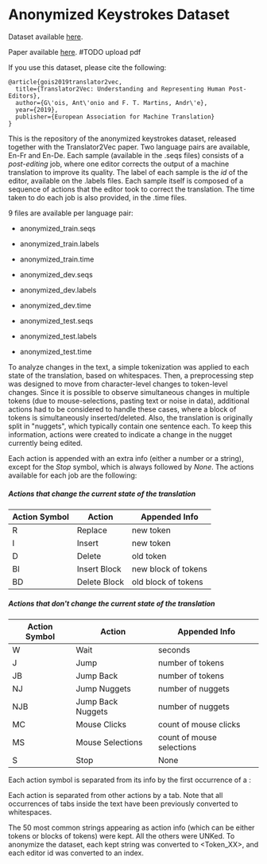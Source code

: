 # Anonymized Keystrokes Dataset

Dataset available [here](https://github.com/Unbabel/translator2vec/releases/download/v1.0/keystrokes_dataset.zip).

Paper available [here](https://www.unbabel.com). #TODO upload pdf

If you use this dataset, please cite the following:
```
@article{gois2019translator2vec,
  title={Translator2Vec: Understanding and Representing Human Post-Editors},
  author={G\'ois, Ant\'onio and F. T. Martins, Andr\'e},
  year={2019},
  publisher={European Association for Machine Translation}
}
```

This is the repository of the anonymized keystrokes dataset, released together with the Translator2Vec paper. Two language pairs are available, En-Fr and En-De. Each sample (available in the .seqs files) consists of a *post-editing* job, where one editor corrects the output of a machine translation to improve its quality. The label of each sample is the *id* of the editor, available on the .labels files. Each sample itself is composed of a sequence of actions that the editor took to correct the translation. The time taken to do each job is also provided, in the .time files.

9 files are available per language pair:

- anonymized_train.seqs
- anonymized_train.labels
- anonymized_train.time

- anonymized_dev.seqs
- anonymized_dev.labels
- anonymized_dev.time

- anonymized_test.seqs 
- anonymized_test.labels 
- anonymized_test.time


To analyze changes in the text, a simple tokenization was applied to each state of the translation, based on whitespaces. Then, a preprocessing step was designed to move from character-level changes to token-level changes. Since it is possible to observe simultaneous changes in multiple tokens (due to mouse-selections, pasting text or noise in data), additional actions had to be considered to handle these cases, where a block of tokens is simultaneously inserted/deleted. Also, the translation is originally split in "nuggets", which typically contain one sentence each. To keep this information, actions were created to indicate a change in the nugget currently being edited.

Each action is appended with an extra info (either a number or a string), except for the *Stop* symbol, which is always followed by *None*. The actions available for each job are the following:
##### Actions that change the current state of the translation

| Action Symbol | Action       | Appended Info       |
|---------------|--------------|---------------------|
| R             | Replace      | new token           |
| I             | Insert       | new token           |
| D             | Delete       | old token           |
| BI            | Insert Block | new block of tokens |
| BD            | Delete Block | old block of tokens |

##### Actions that don't change the current state of the translation

| Action Symbol | Action            | Appended Info             |
|---------------|-------------------|---------------------------|
| W             | Wait              | seconds                   |
| J             | Jump              | number of tokens          |
| JB            | Jump Back         | number of tokens          |
| NJ            | Jump Nuggets      | number of nuggets         |
| NJB           | Jump Back Nuggets | number of nuggets         |
| MC            | Mouse Clicks      | count of mouse clicks     |
| MS            | Mouse Selections  | count of mouse selections |
| S             | Stop              | None                      |

Each action symbol is separated from its info by the first occurrence of a :

Each action is separated from other actions by a tab. Note that all occurrences of tabs inside the text have been previously converted to whitespaces.

The 50 most common strings appearing as action info (which can be either tokens or blocks of tokens) were kept. All the others were UNKed. To anonymize the dataset, each kept string was converted to <Token_XX>, and each editor id was converted to an index.

